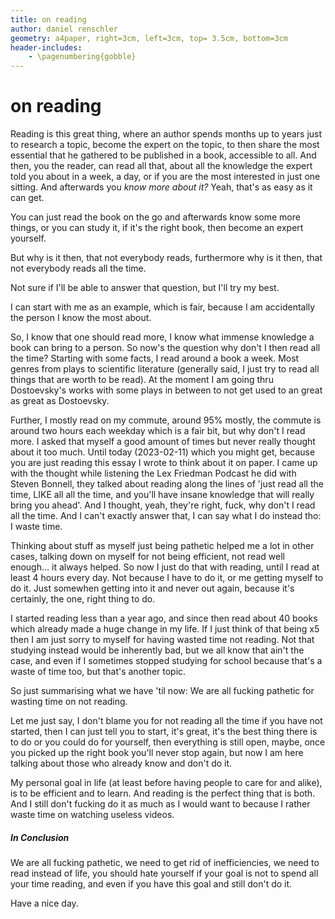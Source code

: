 ```yaml
---
title: on reading
author: daniel renschler
geometry: a4paper, right=3cm, left=3cm, top= 3.5cm, bottom=3cm
header-includes:
    - \pagenumbering{gobble}
---
```

# on reading
Reading is this great thing, where an author spends months up to years just to
research a topic, become the expert on the topic, to then share the most
essential that he gathered to be published in a book, accessible to all. And
then, you the reader, can read all that, about all the knowledge the expert
told you about in a week, a day, or if you are the most interested in just one
sitting. And afterwards you *know more about it?* Yeah, that's as easy as it
can get.

You can just read the book on the go and afterwards know some more things, or
you can study it, if it's the right book, then become an expert yourself.

But why is it then, that not everybody reads, furthermore why is it then, that
not everybody reads all the time.

Not sure if I'll be able to answer that question, but I'll try my best.

I can start with me as an example, which is fair, because I am accidentally the
person I know the most about.

So, I know that one should read more, I know what immense knowledge a book can
bring to a person. So now's the question why don't I then read all the time?
Starting with some facts, I read around a book a week. Most genres from plays
to scientific literature (generally said, I just try to read all things that
are worth to be read). At the moment I am going thru Dostoevsky's works with
some plays in between to not get used to an great as great as Dostoevsky.

Further, I mostly read on my commute, around 95% mostly, the commute is around
two hours each weekday which is a fair bit, but why don't I read more.
I asked that myself a good amount of times but never really thought about it
too much. Until today (2023-02-11) which you might get, because you are just
reading this essay I wrote to think about it on paper. I came up with the
thought while listening the Lex Friedman Podcast he did with Steven Bonnell,
they talked about reading along the lines of 'just read all the time, LIKE all
all the time, and you'll have insane knowledge that will really bring you
ahead'. And I thought, yeah, they're right, fuck, why don't I read all the time.
And I can't exactly answer that, I can say what I do instead tho: I waste time.

Thinking about stuff as myself just being pathetic helped me a lot in other
cases, talking down on myself for not being efficient, not read well enough...
it always helped. So now I just do that with reading, until I read at least 4
hours every day. Not because I have to do it, or me getting myself to do it.
Just somewhen getting into it and never out again, because it's certainly, the
one, right thing to do.

I started reading less than a year ago, and since then read about 40 books which 
already made a huge change in my life. If I just think of that being x5 then I am 
just sorry to myself for having wasted time not reading. Not that studying
instead would be inherently bad, but we all know that ain't the case, and even if 
I sometimes stopped studying for school because that's a waste of time too, but
that's another topic.

So just summarising what we have 'til now:
We are all fucking pathetic for wasting time on not reading.

Let me just say, I don't blame you for not reading all the time if you have not
started, then I can just tell you to start, it's great, it's the best thing
there is to do or you could do for yourself, then everything is still open,
maybe, once you picked up the right book you'll never stop again, but now I am
here talking about those who already know and don't do it.

My personal goal in life (at least before having people to care for and alike),
is to be efficient and to learn. And reading is the perfect thing that is both.
And I still don't fucking do it as much as I would want to because I rather
waste time on watching useless videos.


##### In Conclusion
We are all fucking pathetic, we need to get rid of inefficiencies, we need to read instead of life, you should hate yourself if your goal is not to spend all your time reading, and even if you have this goal and still don't do it.

Have a nice day.
